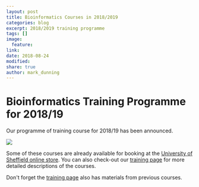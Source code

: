 ```yaml
---
layout: post
title: Bioinformatics Courses in 2018/2019
categories: blog
excerpt: 2018/2019 training programme
tags: []
image:
  feature:
link:
date: 2018-08-24
modified:
share: true
author: mark_dunning
---
```


# Bioinformatics Training Programme for 2018/19

Our programme of training course for 2018/19 has been announced.

![](https://github.com/sheffield-bioinformatics-core/sheffield-bioinformatics-core.github.io/raw/master/images/18_19_training_twitter-01.png)


Some of these courses are already available for booking at the [University of Sheffield online store](https://onlineshop.shef.ac.uk/conferences-and-events/faculty-of-medicine-dentistry-and-health/neuroscience). You can also check-out our [training page](https://sbc.shef.ac.uk//training/) for more detailed descriptions of the courses.

Don't forget the [training page](https://sbc.shef.ac.uk//training/) also has materials from previous courses.
